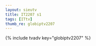 ```yaml
--- 
layout: sieutv
title: IT2207 s1
tags: [ITtv]
thumb_re: globiptv2207
---
```

{% include tvadv key="globiptv2207" %} 
